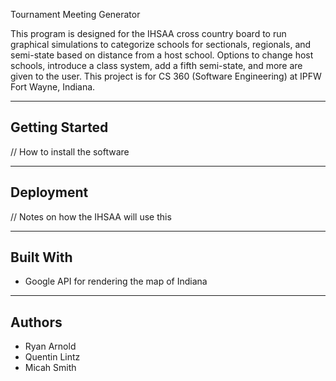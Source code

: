 Tournament Meeting Generator



  This program is designed for the IHSAA cross country board to run graphical simulations to categorize schools 
for sectionals, regionals, and semi-state based on distance from a host school. Options to change host schools,
introduce a class system, add a fifth semi-state, and more are given to the user. This project is for CS 360 
(Software Engineering) at IPFW Fort Wayne, Indiana.

----------------------------------------------------------------------------------------------------------------
Getting Started
----------------------------------------------------------------------------------------------------------------
  // How to install the software
  
----------------------------------------------------------------------------------------------------------------
Deployment
----------------------------------------------------------------------------------------------------------------
  // Notes on how the IHSAA will use this
  
----------------------------------------------------------------------------------------------------------------
Built With
----------------------------------------------------------------------------------------------------------------
  - Google API for rendering the map of Indiana
  
----------------------------------------------------------------------------------------------------------------
Authors
----------------------------------------------------------------------------------------------------------------
  - Ryan Arnold
  - Quentin Lintz
  - Micah Smith
